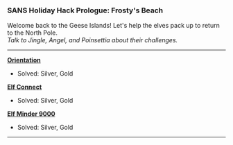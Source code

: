 ### SANS Holiday Hack Prologue: Frosty's Beach
Welcome back to the Geese Islands! Let's help the elves pack up to return to the North Pole.<br>
*Talk to Jingle, Angel, and Poinsettia about their challenges.*

---
**[Orientation](/2024_SANS_Holiday_Hack/Prologue/Orientation/)**
- Solved: Silver, Gold

**[Elf Connect](/2024_SANS_Holiday_Hack/Prologue/ElfConnect/)**
- Solved: Silver, Gold

**[Elf Minder 9000](/2024_SANS_Holiday_Hack/Prologue/ElfMinder/)**
- Solved: Silver, Gold

---